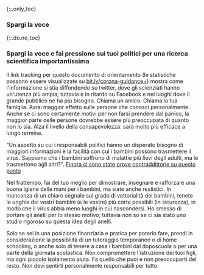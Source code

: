 {::.only_toc}
### Spargi la voce

{::.do.no_toc}
### Spargi la voce e fai pressione sui tuoi politici per una ricerca scientifica importantissima

Il link tracking per questo documento di orientamento (le statistiche possono essere visualizzate su [bit.ly/corona-guidance+](https://bit.ly/corona-guidance+)) mostra come l'informazione si stia diffondendo su twitter, dove gli scienziati hanno un'utenza più ampia; tuttavia è in ritardo su Facebook e nei luoghi dove il grande pubblico ne ha più bisogno. Chiama un amico. Chiama la tua famiglia. Avrai maggior effetto sulle persone che conosci personalmente. Anche se ci sono certamente motivi per non farsi prendere dal panico, la maggior parte delle persone dovrebbe essere più preoccupata di quanto non lo sia. Alza il livello della consapevolezza: sarà molto più efficace a lungo termine.

"Un aspetto su cui i responsabili politici hanno un disperato bisogno di maggiori informazioni è la facilità con cui i bambini possono trasmettere il virus. Sappiamo che i bambini soffrono di malattie più lievi degli adulti, ma le trasmettono agli altri?". [Finora ci sono state prove  contraddittorie su questo punto](https://twitter.com/joshmich/status/1236286986161356801)

Nel frattempo, fai del tuo meglio per dimostrare, insegnare e rafforzare una buona igiene delle mani per i bambini, ma siate anche realistici. In mancanza di un chiaro segnale sul grado di vettorialità dei bambini, tenete le unghie dei vostri bambini (e le vostre) più corte possibili (in sicurezza), in modo che il virus abbia meno luoghi in cui nascondersi. Ho smesso di portare gli anelli per lo stesso motivo; tuttavia non so se ci sia stato uno studio rigoroso su questa idea degli anelli.

Solo se sei in una posizione finanziaria e pratica per poterlo fare, prendi in considerazione la possibilità di un tutoraggio temporaneo o di home schooling, o anche solo di tenere a casa i bambini dal doposcuola o per una parte della giornata scolastica. Non compromettere l'istruzione dei tuoi figli, ma ogni piccolo isolamento aiuta. Fa quello che puoi e non preoccuparti del resto. Non devi sentirti personalmente responsabili per tutto.
